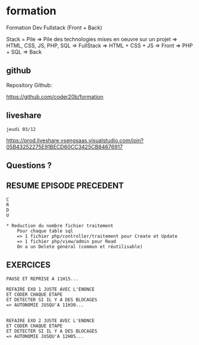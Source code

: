 # formation

Formation Dev Fullstack (Front + Back)

Stack = Pile
=> Pile des technologies mises en oeuvre sur un projet
=> HTML, CSS, JS, PHP, SQL  => FullStack
=> HTML + CSS + JS          => Front
=> PHP + SQL                => Back

## github

Repository Github:

https://github.com/coder20b/formation

## liveshare

    jeudi 03/12
    
https://prod.liveshare.vsengsaas.visualstudio.com/join?05B43252275E91BECD60CC3425CB84676917

## Questions ?

## RESUME EPISODE PRECEDENT

    C
    R
    D
    U

    * Reduction du nombre fichier traitement
        Pour chaque table sql 
        => 1 fichier php/controller/traitement pour Create et Update
        => 1 fichier php/view/admin pour Read
        On a un Delete général (commun et réutilisable)

## EXERCICES 

    PAUSE ET REPRISE A 11H15...

    REFAIRE EXO 1 JUSTE AVEC L'ENONCE 
    ET CODER CHAQUE ETAPE 
    ET DETECTER SI IL Y A DES BLOCAGES
    => AUTONOMIE JUSQU'A 11H30...


    REFAIRE EXO 2 JUSTE AVEC L'ENONCE
    ET CODER CHAQUE ETAPE 
    ET DETECTER SI IL Y A DES BLOCAGES
    => AUTONOMIE JUSQU'A 12H05...


















